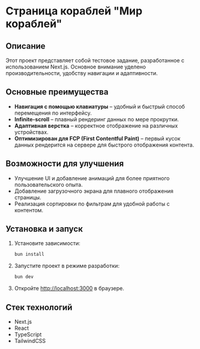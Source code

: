 # Страница кораблей "Мир кораблей"

## Описание

Этот проект представляет собой тестовое задание, разработанное с использованием Next.js. Основное внимание уделено производительности, удобству навигации и адаптивности.

## Основные преимущества

-   **Навигация с помощью клавиатуры** – удобный и быстрый способ перемещения по интерфейсу.
-   **Infinite-scroll** – плавный рендеринг данных по мере прокрутки.
-   **Адаптивная верстка** – корректное отображение на различных устройствах.
-   **Оптимизирован для FCP (First Contentful Paint)** – первый кусок данных рендерится на сервере для быстрого отображения контента.

## Возможности для улучшения

-   Улучшение UI и добавление анимаций для более приятного пользовательского опыта.
-   Добавление загрузочного экрана для плавного отображения страницы.
-   Реализация сортировки по фильтрам для удобной работы с контентом.

## Установка и запуск

1. Установите зависимости:
    ```bash
    bun install
    ```
2. Запустите проект в режиме разработки:
    ```bash
    bun dev
    ```
3. Откройте [http://localhost:3000](http://localhost:3000) в браузере.

## Стек технологий

-   Next.js
-   React
-   TypeScript
-   TailwindCSS
